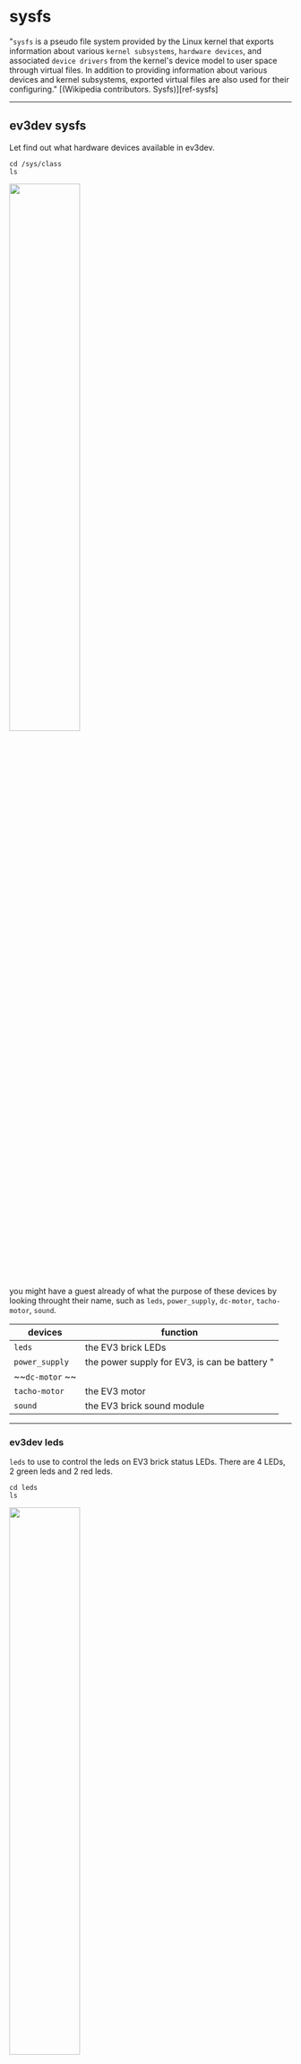 <style type="text/css">
img {  width: 50%; }
img:.ev3-brick {  width: 30%; }
</style>

# sysfs

"`sysfs` is a pseudo file system provided by the Linux kernel that exports information about various `kernel subsystems`, `hardware devices`, and associated `device drivers` from the kernel's device model to user space through virtual files. In addition to providing information about various devices and kernel subsystems, exported virtual files are also used for their configuring." [(Wikipedia contributors. Sysfs)][ref-sysfs]

---

## ev3dev sysfs

Let find out what hardware devices available in ev3dev.

    cd /sys/class
    ls

![](./sysfs/05-sysfs.png) 


you might have a guest already of what the purpose of these devices by looking throught their name, such as `leds`, `power_supply`, `dc-motor`, `tacho-motor`, `sound`.

| devices | function |
|-|-|
| `leds` | the EV3 brick LEDs |
| `power_supply` | the power supply for EV3, is can be battery "
| ~~`dc-motor` ~~ | |
| `tacho-motor` | the EV3 motor |
| `sound` | the EV3 brick sound module |

---

### ev3dev leds

`leds` to use to control the leds on EV3 brick status LEDs. There are 4 LEDs, 2 green leds and 2 red leds.

    cd leds 
    ls

![](./sysfs/07-sysfs-leds-ls.png) 

these `leds` named come with the `left` or `right` position with  `green` or `red` color.
   
As know some process trigger these leds state, such as showing green for power on, showing red for shutdown.

---

#### ev3dev led
   
let go side, to see what attitude do these leds have.
   
    cd ev3:left:green:ev3dev
    ls
   
![](./sysfs/09-sysfs-leds-geen.png) 
   
   `brightness`, `max_brightness`, `trigger`, `uevent` and the remaining is `subsystem`.
   
---

find out the `max_brightness` value for led `brightness` value

    cat max_brightness
    
![](./sysfs/11-sysfs-leds-max-brightness.png) 

Q: why 255?
A: 255 is single-byte unsigned integer maximum value, 11111111 = 255.

--- 

try around

let remove default trigger and use timer for trigger for instead.



blink led manual using brightness

    echo none > trigger # no trigger
    echo 0 > brightness # dim led
    sleep 1 # wait for 1 second
    echo 255 > brightness # maximum brightness
    
    
the blink led using timer

    echo timer > trigger # using timer as trigger
    cat delay_off # output 1000 = 1s
    cat delay_on # output 1000 = 1s
    
    # blink faster
    
    # to edit the delay value
    echo 100 > delay_off # set 0.1s off
    echo 100 > delay_on # set 0.1s on

![](./sysfs/13-sysfs-leds-play.png) 

---
<a name="programming"></a>
<a name="shell-script"></a>
### Blink LEDs by Shell Script 

Creating you shell script from following command

    cd ~/
    nano blinkLEDS.sh # vi blinkLEDS.sh if you wanna use vi for instead
    
Type the following content in the school script

`:` need to type as `\:` use backslash to escape `:`.

`code/sysfs/led.sh`

    #!/bin/sh
    LED1=/sys/class/leds/ev3\:left\:green\:ev3dev\brightness
    while true;
       do 
       echo "255" > $LED1
       sleep 1
       echo "0" > $LED1
    done
    
Execute your shell sciprt from following command

     sh blinkLEDS.sh
     
Or, execute the shell script in background from following command, a process ID(PID) should return 

     sh blinkLEDS.sh &
     
To end the background shell script of running

     kill 440 # assume the return PID is 440
     
If don't know PID, use `ps` to find out the current PID of the shell script is running. Also, use grep the filter the output content of which link contain `blinkLEDS.sh`

     ps aux | grep blinkLEDS.sh
     
Go kill!!.

---

Execute your shell sciprt by defined execute wrapper which is `#!/bin/sh`

    chmod +x blinkLEDS.sh # we need to add execute presmission to the blinkLEDS.sh
     
Execute the shell script thougth defined execute wrapper.

    ./blinkLEDS.sh
      
---   

### ev3dev assigment 1 

Assigment : Blink LEDs in order by Shell Script 
     
- LED1 = ev3:left:green:ev3dev
- LED2 = ev3:left:red:ev3dev
- LED3 = ev3:right:green:ev3dev
- LED4 = ev3:right:red:ev3dev


- LED4 -> LED3 -> LED2 -> LED1 ->
- LED1 -> LED2 -> LED3 -> LED4


each blink with 1 second dealy, blink is 0.5s on then 0.5s off.
      
      
---
<a name="c-language"></a>
### ev3dev assigment 2

Assigment : Blink LEDs in order by C Programming Language
     
- LED1 = ev3:left:green:ev3dev
- LED2 = ev3:left:red:ev3dev
- LED3 = ev3:right:green:ev3dev
- LED4 = ev3:right:red:ev3dev


- LED4 -> LED3 -> LED2 -> LED1 ->
- LED1 -> LED2 -> LED3 -> LED4

each blink with 1 second dealy, blink is 0.5s on then 0.5s off. 

C language program example( `code/led.c`) :

    #include <stdio.h>
    #include <stddef.h>
    #include <time.h>

    #define on "255"
    #define off "0"

    #define led1 "/sys/class/leds/ev3\:left\:green\:ev3dev\brightness"

    void delay(init millseconds) {
      long pause;
      clock_t now, then;
      pause = milliseconds*(CLOCKS_PER_SEC/1000);
      now = then = clock();
      while（ （now-then) < pause)
        now = clock();
      }
    }

    int  main (void) {

      // define file handles for led1
      FILE *ifp_led1;

      // led1 on

      // make ifp_led1 as writable
      ifp_led1 = fopen(led1, "w");
      // fail to oepn
      if(ifp_led1 == NULL) {printf("Unable to open.\n");}
      // led1 on
      fseek(ifp_led1, on, SEEK_SET);
      // print the state
      fprintf(ifp_led1, "%s",  on);
      // flush
      fflush(ifp_led1);
      // close files
      fclose(ifp_led1);

      // waiting for 1 second
      delay(1000);

      // led1 off

      // make ifp_led1 as writable
      ifp_led1 = fopen(led1, "w");
      // fail to oepn
      if(ifp_led1 == NULL) {printf("Unable to open.\n");}
      // led1 off
      fseek(ifp_led1, off, SEEK_SET);
      // print the state
      fprintf(ifp_led1, "%s",  on);
      // flush
      fflush(ifp_led1);
      // close files
      fclose(ifp_led1);


      return 0;
    }


compile the c code and run

    gcc led.c -o led
    chmod +x led
    ./led
    



---


    
    
   
   
   
   
## Reference Link

[ref-sysfs]:
- Wikipedia contributors. Sysfs [Internet]. Wikipedia, The Free Encyclopedia; 2017 Mar 21, 13:09 UTC [cited 2017 May 2]. Available from: https://en.wikipedia.org/w/index.php?title=Sysfs&oldid=771424022.

[ev3dev-leds]:
- LEGO MINDSTORMS EV3 — ev3dev-jessie Linux kernel drivers 19 documentation, LEDS
http://docs.ev3dev.org/projects/lego-linux-drivers/en/ev3dev-jessie/ev3.html#leds

- ntcu 105-1 embedded-system/ Lab03-Toggle user LED on the Beaglebone.pdf

## Useful Link



- Tutorial: How to use libudev and Sysfs in Linux
http://www.signal11.us/oss/udev/

- 
https://www.kernel.org/doc/Documentation/leds/ledtrig-transient.txt
